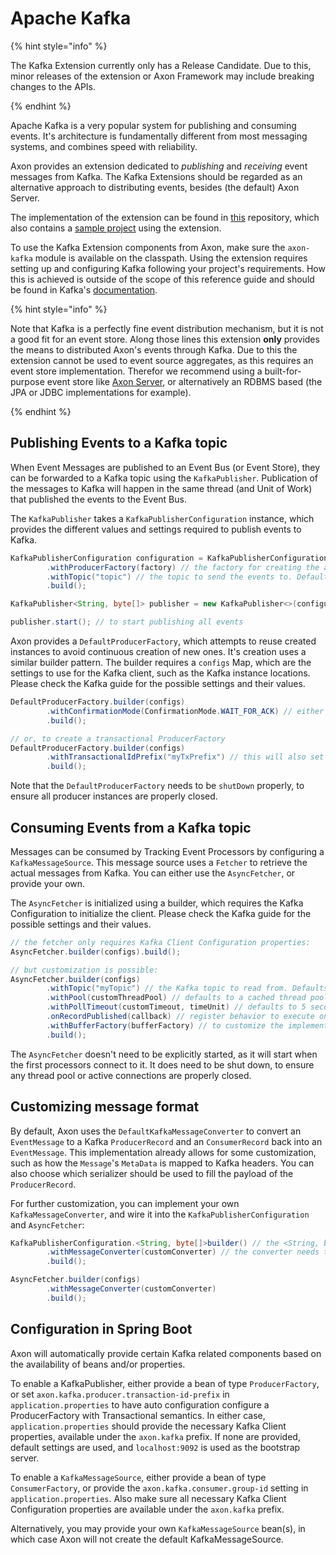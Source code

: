 # Apache Kafka

{% hint style="info" %}

The Kafka Extension currently only has a Release Candidate. 
Due to this, minor releases of the extension or Axon Framework may include breaking changes to the APIs.

{% endhint %}

Apache Kafka is a very popular system for publishing and consuming events. 
It's architecture is fundamentally different from most messaging systems, and combines speed with reliability.

Axon provides an extension dedicated to _publishing_ and _receiving_ event messages from Kafka.
The Kafka Extensions should be regarded as an alternative approach to distributing events,
 besides (the default) Axon Server.

The implementation of the extension can be found in [this](https://github.com/AxonFramework/extension-kafka) repository,
 which also contains a [sample project](https://github.com/AxonFramework/extension-kafka/tree/master/kafka-axon-example) using the extension.

To use the Kafka Extension components from Axon, make sure the `axon-kafka` module is available on the classpath.
Using the extension requires setting up and configuring Kafka following your project's requirements.
How this is achieved is outside of the scope of this reference guide
 and should be found in Kafka's [documentation](https://kafka.apache.org/).

{% hint style="info" %}

Note that Kafka is a perfectly fine event distribution mechanism, but it is not a good fit for an event store.
Along those lines this extension **only** provides the means to distributed Axon's events through Kafka.
Due to this the extension cannot be used to event source aggregates, as this requires an event store implementation.
Therefor we recommend using a built-for-purpose event store like [Axon Server](../introduction/axon-server.md),
 or alternatively an RDBMS based \(the JPA or JDBC implementations for example\).

{% endhint %}

## Publishing Events to a Kafka topic

When Event Messages are published to an Event Bus \(or Event Store\), they can be forwarded to a Kafka topic using the `KafkaPublisher`. Publication of the messages to Kafka will happen in the same thread \(and Unit of Work\) that published the events to the Event Bus.

The `KafkaPublisher` takes a `KafkaPublisherConfiguration` instance, which provides the different values and settings required to publish events to Kafka.

```java
KafkaPublisherConfiguration configuration = KafkaPublisherConfiguration.<String, byte[]>builder()
        .withProducerFactory(factory) // the factory for creating the actual client instances for sending events to kafka
        .withTopic("topic") // the topic to send the events to. Defaults to 'Axon.Events'
        .build();

KafkaPublisher<String, byte[]> publisher = new KafkaPublisher<>(configuration); // create the publisher itself

publisher.start(); // to start publishing all events
```

Axon provides a `DefaultProducerFactory`, which attempts to reuse created instances to avoid continuous creation of new ones. It's creation uses a similar builder pattern. The builder requires a `configs` Map, which are the settings to use for the Kafka client, such as the Kafka instance locations. Please check the Kafka guide for the possible settings and their values.

```java
DefaultProducerFactory.builder(configs)
        .withConfirmationMode(ConfirmationMode.WAIT_FOR_ACK) // either TRANSACTIONAL, WAIT_FOR_ACK or NONE (default)
        .build();

// or, to create a transactional ProducerFactory
DefaultProducerFactory.builder(configs)
        .withTransactionalIdPrefix("myTxPrefix") // this will also set ConfirmationMode to TRANSACTIONAL
        .build();
```

Note that the `DefaultProducerFactory` needs to be `shutDown` properly, to ensure all producer instances are properly closed.

## Consuming Events from a Kafka topic

Messages can be consumed by Tracking Event Processors by configuring a `KafkaMessageSource`. This message source uses a `Fetcher` to retrieve the actual messages from Kafka. You can either use the `AsyncFetcher`, or provide your own.

The `AsyncFetcher` is initialized using a builder, which requires the Kafka Configuration to initialize the client. Please check the Kafka guide for the possible settings and their values.

```java
// the fetcher only requires Kafka Client Configuration properties:
AsyncFetcher.builder(configs).build();

// but customization is possible:
AsyncFetcher.builder(configs)
        .withTopic("myTopic") // the Kafka topic to read from. Defaults to 'Axon.Events'
        .withPool(customThreadPool) // defaults to a cached thread pool
        .withPollTimeout(customTimeout, timeUnit) // defaults to 5 seconds
        .onRecordPublished(callback) // register behavior to execute on every incoming message
        .withBufferFactory(bufferFactory) // to customize the implementation of the buffers used to hold messages before they are consumed
        .build();
```

The `AsyncFetcher` doesn't need to be explicitly started, as it will start when the first processors connect to it. It does need to be shut down, to ensure any thread pool or active connections are properly closed.

## Customizing message format

By default, Axon uses the `DefaultKafkaMessageConverter` to convert an `EventMessage` to a Kafka `ProducerRecord` and an `ConsumerRecord` back into an `EventMessage`. This implementation already allows for some customization, such as how the `Message`'s `MetaData` is mapped to Kafka headers. You can also choose which serializer should be used to fill the payload of the `ProducerRecord`.

For further customization, you can implement your own `KafkaMessageConverter`, and wire it into the `KafkaPublisherConfiguration` and `AsyncFetcher`:

```java
KafkaPublisherConfiguration.<String, byte[]>builder() // the <String, byte[]> defines the type of key and payload, respectively
        .withMessageConverter(customConverter) // the converter needs to match the expected key and payload type
        .build();

AsyncFetcher.builder(configs)
        .withMessageConverter(customConverter)
        .build();
```

## Configuration in Spring Boot

Axon will automatically provide certain Kafka related components based on the availability of beans and/or properties.

To enable a KafkaPublisher, either provide a bean of type `ProducerFactory`, or set `axon.kafka.producer.transaction-id-prefix` in `application.properties` to have auto configuration configure a ProducerFactory with Transactional semantics. In either case, `application.properties` should provide the necessary Kafka Client properties, available under the `axon.kafka` prefix. If none are provided, default settings are used, and `localhost:9092` is used as the bootstrap server.

To enable a `KafkaMessageSource`, either provide a bean of type `ConsumerFactory`, or provide the `axon.kafka.consumer.group-id` setting in `application.properties`. Also make sure all necessary Kafka Client Configuration properties are available under the `axon.kafka` prefix.

Alternatively, you may provide your own `KafkaMessageSource` bean\(s\), in which case Axon will not create the default KafkaMessageSource.